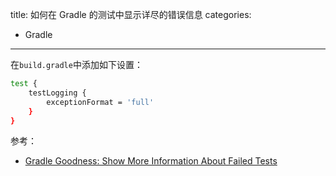 title: 如何在 Gradle 的测试中显示详尽的错误信息
categories:
- Gradle
---

在`build.gradle`中添加如下设置：

```bash
test {
    testLogging {
        exceptionFormat = 'full'
    }
}
```

参考：

- [Gradle Goodness: Show More Information About Failed Tests](http://mrhaki.blogspot.com/2013/05/gradle-goodness-show-more-information.html)

